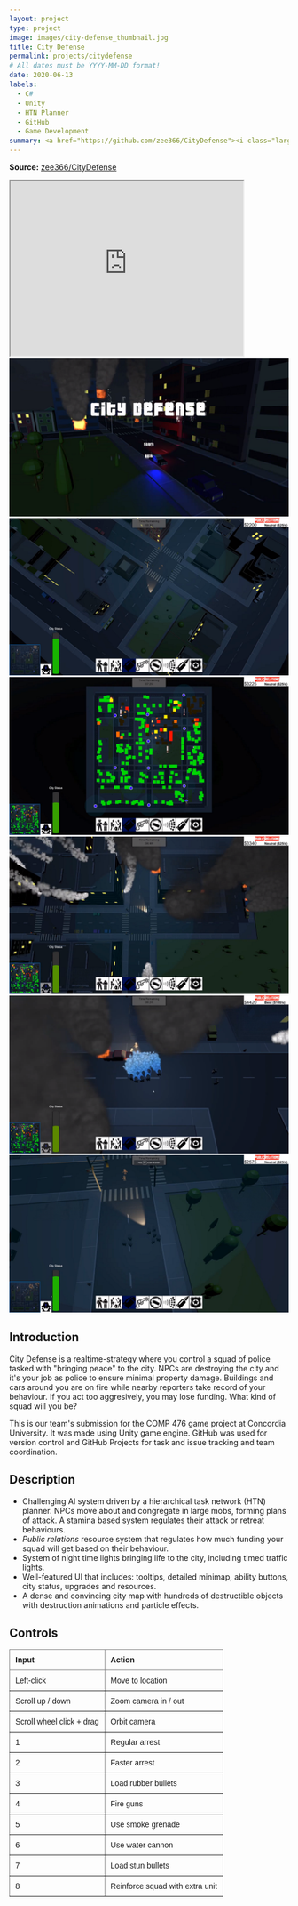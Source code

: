 ```yaml
---
layout: project
type: project
image: images/city-defense_thumbnail.jpg
title: City Defense
permalink: projects/citydefense
# All dates must be YYYY-MM-DD format!
date: 2020-06-13
labels:
  - C#
  - Unity
  - HTN Planner
  - GitHub
  - Game Development
summary: <a href="https://github.com/zee366/CityDefense"><i class="large github icon "></i></a><a href="https://www.youtube.com/watch?v=AyalH6pdn0c"><i class="large youtube icon "></i></a>A 3D real-time strategy game where you're tasked with defending a city from civil unrest.
---
```

**Source:** <a href="https://github.com/zee366/CityDefense"><i class="large github icon"></i>zee366/CityDefense</a>  

<iframe width="420" height="315"
src="https://www.youtube.com/embed/AyalH6pdn0c">
</iframe>

<div class="ui medium rounded images">
  <img class="ui image" src="../images/city-defense/city1.png">
  <img class="ui image" src="../images/city-defense/city2.png">
  <img class="ui image" src="../images/city-defense/city3.png">
  <img class="ui image" src="../images/city-defense/city4.png">
  <img class="ui image" src="../images/city-defense/city5.png">
  <img class="ui image" src="../images/city-defense/city6.png">
</div>

## Introduction
City Defense is a realtime-strategy where you control a squad of police tasked with "bringing peace" to the city. NPCs are destroying the city and it's your job as police to ensure minimal property damage. Buildings and cars around you are on fire while nearby reporters take record of your behaviour. If you act too aggresively, you may lose funding. What kind of squad will you be?  

This is our team's submission for the COMP 476 game project at Concordia University. It was made using Unity game engine. GitHub was used for version control and GitHub Projects for task and issue tracking and team coordination. 

## Description
* Challenging AI system driven by a hierarchical task network (HTN) planner. NPCs move about and congregate in large mobs, forming plans of attack. A stamina based system regulates their attack or retreat behaviours. 
* *Public relations* resource system that regulates how much funding your squad will get based on their behaviour.
* System of night time lights bringing life to the city, including timed traffic lights.
* Well-featured UI that includes: tooltips, detailed minimap, ability buttons, city status, upgrades and resources. 
* A dense and convincing city map with hundreds of destructible objects with destruction animations and particle effects. 

## Controls
<style type="text/css">
.tg  {border-collapse:collapse;border-spacing:0;}
.tg td{border-color:black;border-style:solid;border-width:1px;font-family:Arial, sans-serif;font-size:14px;
  overflow:hidden;padding:10px 10px;word-break:normal;}
.tg th{border-color:black;border-style:solid;border-width:1px;font-family:Arial, sans-serif;font-size:14px;
  font-weight:normal;overflow:hidden;padding:10px 10px;word-break:normal;}
.tg .tg-fymr{border-color:inherit;font-weight:bold;text-align:left;vertical-align:top}
.tg .tg-0pky{border-color:inherit;text-align:left;vertical-align:top}
</style>
<table class="tg">
<thead>
  <tr>
    <th class="tg-fymr">Input</th>
    <th class="tg-fymr">Action</th>
  </tr>
</thead>
<tbody>
  <tr>
    <td class="tg-0pky">Left-click</td>
    <td class="tg-0pky">Move to location</td>
  </tr>
  <tr>
    <td class="tg-0pky">Scroll up / down</td>
    <td class="tg-0pky">Zoom camera in / out</td>
  </tr>
  <tr>
    <td class="tg-0pky">Scroll wheel click + drag</td>
    <td class="tg-0pky">Orbit camera</td>
  </tr>
  <tr>
    <td class="tg-0pky">1</td>
    <td class="tg-0pky">Regular arrest</td>
  </tr>
  <tr>
    <td class="tg-0pky">2</td>
    <td class="tg-0pky">Faster arrest</td>
  </tr>
  <tr>
    <td class="tg-0pky">3</td>
    <td class="tg-0pky">Load rubber bullets</td>
  </tr>
  <tr>
    <td class="tg-0pky">4</td>
    <td class="tg-0pky">Fire guns</td>
  </tr>
  <tr>
    <td class="tg-0pky">5</td>
    <td class="tg-0pky">Use smoke grenade</td>
  </tr>
  <tr>
    <td class="tg-0pky">6</td>
    <td class="tg-0pky">Use water cannon</td>
  </tr>
  <tr>
    <td class="tg-0pky">7</td>
    <td class="tg-0pky">Load stun bullets</td>
  </tr>
  <tr>
    <td class="tg-0pky">8</td>
    <td class="tg-0pky">Reinforce squad with extra unit</td>
  </tr>
</tbody>
</table>